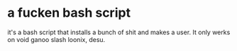 # a fucken bash script
it's a bash script that installs a bunch of shit and makes a user.
It only werks on void ganoo slash loonix, desu.

